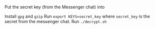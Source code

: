 Put the secret key (from the Messenger chat) into

Install `gpg` and `gzip`
Run `export KEYS=secret_key` where `secret_key` is the secret from the messenger chat.
Run `./decrypt.sh`
